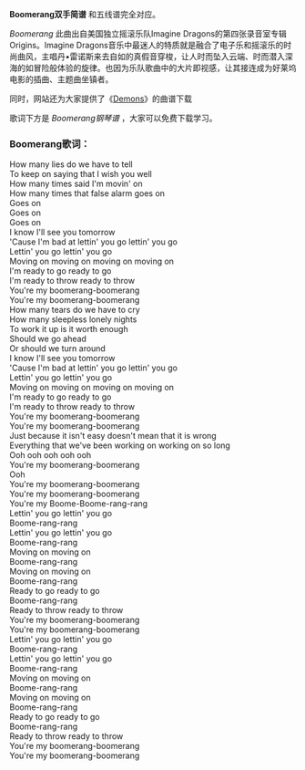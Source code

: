 

**Boomerang双手简谱** 和五线谱完全对应。

_Boomerang_ 此曲出自美国独立摇滚乐队Imagine Dragons的第四张录音室专辑Origins。Imagine
Dragons音乐中最迷人的特质就是融合了电子乐和摇滚乐的时尚曲风，主唱丹•雷诺斯来去自如的真假音穿梭，让人时而坠入云端、时而潜入深海的如冒险般体验的旋律。也因为乐队歌曲中的大片即视感，让其接连成为好莱坞电影的插曲、主题曲坐镇者。

同时，网站还为大家提供了《[Demons](Music-2886-Demons-Imagine-Dragons.html "Demons")》的曲谱下载

歌词下方是 _Boomerang钢琴谱_ ，大家可以免费下载学习。

### Boomerang歌词：

How many lies do we have to tell  
To keep on saying that I wish you well  
How many times said I'm movin' on  
How many times that false alarm goes on  
Goes on  
Goes on  
Goes on  
I know I'll see you tomorrow  
'Cause I'm bad at lettin' you go lettin' you go  
Lettin' you go lettin' you go  
Moving on moving on moving on moving on  
I'm ready to go ready to go  
I'm ready to throw ready to throw  
You're my boomerang-boomerang  
You're my boomerang-boomerang  
How many tears do we have to cry  
How many sleepless lonely nights  
To work it up is it worth enough  
Should we go ahead  
Or should we turn around  
I know I'll see you tomorrow  
'Cause I'm bad at lettin' you go lettin' you go  
Lettin' you go lettin' you go  
Moving on moving on moving on moving on  
I'm ready to go ready to go  
I'm ready to throw ready to throw  
You're my boomerang-boomerang  
You're my boomerang-boomerang  
Just because it isn't easy doesn't mean that it is wrong  
Everything that we've been working on working on so long  
Ooh ooh ooh ooh ooh  
You're my boomerang-boomerang  
Ooh  
You're my boomerang-boomerang  
You're my boomerang-boomerang  
You're my Boome-Boome-rang-rang  
Lettin' you go lettin' you go  
Boome-rang-rang  
Lettin' you go lettin' you go  
Boome-rang-rang  
Moving on moving on  
Boome-rang-rang  
Moving on moving on  
Boome-rang-rang  
Ready to go ready to go  
Boome-rang-rang  
Ready to throw ready to throw  
You're my boomerang-boomerang  
You're my boomerang-boomerang  
Lettin' you go lettin' you go  
Boome-rang-rang  
Lettin' you go lettin' you go  
Boome-rang-rang  
Moving on moving on  
Boome-rang-rang  
Moving on moving on  
Boome-rang-rang  
Ready to go ready to go  
Boome-rang-rang  
Ready to throw ready to throw  
You're my boomerang-boomerang  
You're my boomerang-boomerang

